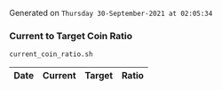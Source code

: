 Generated on `Thursday 30-September-2021 at 02:05:34`

### Current to Target Coin Ratio
`current_coin_ratio.sh`

Date|Current|Target|Ratio
---|---|---|---
